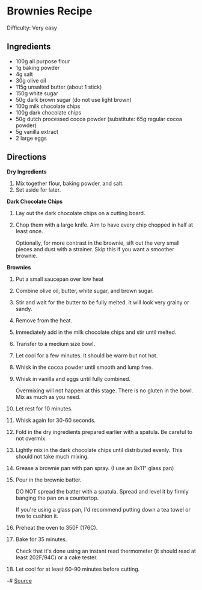 # Brownies Recipe

Difficulty: Very easy

## Ingredients

- 100g all purpose flour
- 1g baking powder
- 4g salt
- 30g olive oil
- 115g unsalted butter (about 1 stick)
- 150g white sugar
- 50g dark brown sugar (do not use light brown)
- 100g milk chocolate chips
- 100g dark chocolate chips
- 50g dutch processed cocoa powder (substitute: 65g regular cocoa powder)
- 5g vanilla extract
- 2 large eggs

## Directions

**Dry Ingredients**

1. Mix together flour, baking powder, and salt.
2. Set aside for later.

**Dark Chocolate Chips**

1. Lay out the dark chocolate chips on a cutting board.
2. Chop them with a large knife. Aim to have every chip chopped in half at least once.
   
   Optionally, for more contrast in the brownie, sift out the very small pieces and dust with a strainer. Skip this if you want a smoother brownie.

**Brownies**

1. Put a small saucepan over low heat
2. Combine olive oil, butter, white sugar, and brown sugar.
3. Stir and wait for the butter to be fully melted. It will look very grainy or sandy.
4. Remove from the heat.
5. Immediately add in the milk chocolate chips and stir until melted.
6. Transfer to a medium size bowl.
7. Let cool for a few minutes. It should be warm but not hot.
8. Whisk in the cocoa powder until smooth and lump free.
9. Whisk in vanilla and eggs until fully combined.

    Overmixing will not happen at this stage. There is no gluten in the bowl. Mix as much as you need.

10. Let rest for 10 minutes.
11. Whisk again for 30-60 seconds.
12. Fold in the dry ingredients prepared earlier with a spatula. Be careful to not overmix.
13. Lightly mix in the dark chocolate chips until distributed evenly. This should not take much mixing.
14. Grease a brownie pan with pan spray. (I use an 8x11" glass pan)
15. Pour in the brownie batter.

    DO NOT spread the batter with a spatula. Spread and level it by firmly banging the pan on a countertop.

    If you're using a glass pan, I'd recommend putting down a tea towel or two to cushion it.

18. Preheat the oven to 350F (176C).
19. Bake for 35 minutes.

    Check that it's done using an instant read thermometer (it should read at least 202F/94C) or a cake tester.

20. Let cool for at least 60-90 minutes before cutting.

-# [Source](https://www.brianlagerstrom.com/recipes/the-greatest-brownies-of-all-time)

